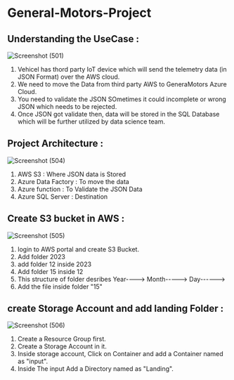 # General-Motors-Project

## Understanding the UseCase :

![Screenshot (501)](https://github.com/shekharj21/shekharj21/assets/54074505/c05c2615-69b8-49f9-858b-4f068b7b64e5)

1. Vehicel has thord party IoT device which will send the telemetry data (in JSON Format) over the AWS cloud.
2. We need to move the Data from third party AWS to GeneraMotors Azure Cloud.
3. You need to validate the JSON SOmetimes it could incomplete or wrong JSON which needs to be rejected.
4. Once JSON got validate then, data will be stored in the SQL Database which will be further utilized by data science team.


## Project Architecture :
![Screenshot (504)](https://github.com/shekharj21/shekharj21/assets/54074505/28e9998a-9cb4-4eda-9fba-289873de9c84)

1. AWS S3 : Where JSON data is Stored
2. Azure Data Factory : To move the data 
3. Azure function : To Validate the JSON Data
4. Azure SQL Server : Destination

## Create S3 bucket in AWS :

![Screenshot (505)](https://github.com/shekharj21/shekharj21/assets/54074505/3b9424b0-d43e-4530-90d7-464855d47874)

1. login to AWS portal and create S3 Bucket.
2. Add folder 2023
3. add folder 12 inside 2023
4. Add folder 15 inside 12
5. This structure of folder desribes Year----> Month-----> Day------>
6. Add the file inside folder "15"

## create Storage Account and add landing Folder :

![Screenshot (506)](https://github.com/shekharj21/shekharj21/assets/54074505/ae46bb5c-fe51-4fef-b815-260c7a03bf75)


1. Create a Resource Group first.
2. Create a Storage Account in it.
3. Inside storage account, Click on Container and add a Container named as "input".
4. Inside The input Add a Directory named as "Landing".

